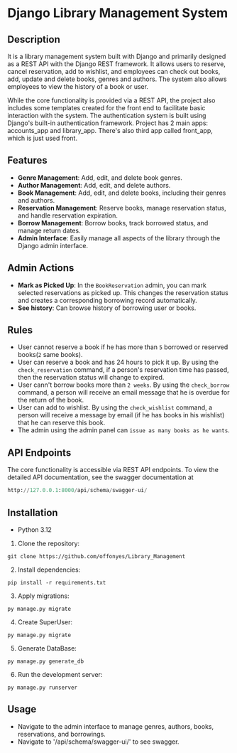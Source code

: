 # Django Library Management System

## Description

It is a library management system built with Django and primarily designed as a REST API with the Django REST framework. It allows users to reserve, cancel reservation, add to wishlist, and employees can check out books, add, update and delete books, genres and authors. The system also allows employees to view the history of a book or user.

While the core functionality is provided via a REST API, the project also includes some templates created for the front end to facilitate basic interaction with the system. The authentication system is built using Django's built-in authentication framework.
Project has 2 main apps: accounts_app and library_app. There's also third app called front_app, which is just used front.
## Features

- **Genre Management**: Add, edit, and delete book genres.
- **Author Management**: Add, edit, and delete authors.
- **Book Management**: Add, edit, and delete books, including their genres and authors.
- **Reservation Management**: Reserve books, manage reservation status, and handle reservation expiration.
- **Borrow Management**: Borrow books, track borrowed status, and manage return dates.
- **Admin Interface**: Easily manage all aspects of the library through the Django admin interface.

## Admin Actions

- **Mark as Picked Up**: In the `BookReservation` admin, you can mark selected reservations as picked up. This changes the reservation status and creates a corresponding borrowing record automatically.
- **See history**: Can browse history of borrowing user or books.

## Rules
- User cannot reserve a book if he has more than `5` borrowed or reserved books(`2` same books).
- User can reserve a book and has 24 hours to pick it up. By using the `check_reservation` command, if a person's reservation time has passed, then the reservation status will change to expired.
- User cann't borrow books more than `2 weeks`. By using the `check_borrow` command, a person will receive an email message that he is overdue for the return of the book.
- User can add to wishlist. By using the `check_wishlist` command, a person will receive a message by email (if he has books in his wishlist) that he can reserve this book.
- The admin using the admin panel can `issue as many books as he wants`.

## API Endpoints
The core functionality is accessible via REST API endpoints. To view the detailed API documentation, see the swagger documentation at
```python
http://127.0.0.1:8000/api/schema/swagger-ui/
```
## Installation
- Python 3.12
1. Clone the repository:
```shell
git clone https://github.com/offonyes/Library_Management
```
2. Install dependencies:
```shell
pip install -r requirements.txt
```
3. Apply migrations:
```shell
py manage.py migrate
```
4. Create SuperUser:
```shell
py manage.py migrate
```
5. Generate DataBase:
```shell
py manage.py generate_db
```
6. Run the development server:

```shell
py manage.py runserver
```

## Usage
- Navigate to the admin interface to manage genres, authors, books, reservations, and borrowings.
- Navigate to '/api/schema/swagger-ui/' to see swagger.








